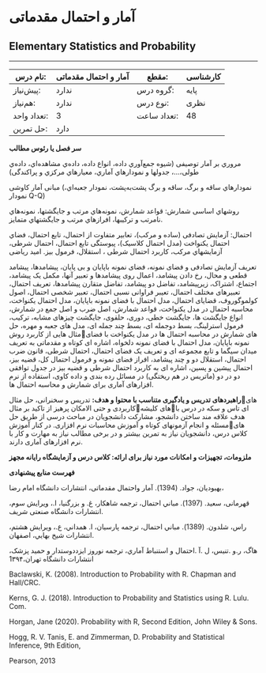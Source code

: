 # آمار و احتمال م‍قدماتی
## Elementary Statistics and Probability
_______________________________________________________________________________
| نام درس:    | آمار و احتمال م‍قدماتی | مقطع:       | کارشناسی |
| ----------- | ---------------------- | ----------- | -------- |
| پیش‌نیاز:   | ندارد                  | گروه درس:   | پایه     |
| هم‌نیاز:    | ندارد                  | نوع درس:    | نظری     |
| تعداد واحد: | 3                      | تعداد ساعت: | 48       |
| حل تمرین:   |  دارد                  |             |          |

**سر فصل یا رئوس مطالب**

مروري بر آمار توصیفی (شیوه جمع‌آوري داده، انواع داده، داده‌ي مشاهده‌اي، داده‌ي طولی،...، جدولها و نمودارهاي آماري، معیارهاي مرکزي و پراکندگی)

مبانی آمار کاوشی (نمودارهاي ساقه و برگ، ساقه و برگ پشت‌به‌پشت، نمودار جعبه‌اي، نمودار Q-Q)

روشهاي اساسی شمارش: قواعد شمارش، نمونه‌هاي مرتب و جایگشتها، نمونه‌هاي نامرتب و ترکیبها، افرازهاي مرتب و جایگشتهاي متمایز.

احتمال: آزمایش تصادفی (ساده و مرکب)، تعابیر متفاوت از احتمال، تابع احتمال، فضاي احتمال یکنواخت (مدل احتمال کلاسیک)، پیوستگی تابع احتمال، احتمال شرطی، آزمایشهاي مرکب، کاربرد احتمال شرطی ، استقلال، فرمول بیز. امید ریاضی

تعریف <a name="_hlk96854985"></a><a name="_hlk96855053"></a>آزمایش تصادفی و فضای نمونه، فضای نمونه باپایان و بی پایان، پیشامدها، پیشامد قطعی و محال، رخ دادن پیشامد، اعمال روی پیشامدها و تعبیر آنها، مکمل یک پیشامد، اجتماع، اشتراک، زیرپیشامد، تفاضل دو پیشامد، تفاضل متقارن پیشامدها، تعریف احتمال، تعبیرهای مختلف احتمال، تعیبر فراوانی نسبی احتمال، تعبیر شخصی احتمال، اصول کولموگوروف، قضایای احتمال، مدل احتمال با فضای نمونه باپایان، مدل احتمال یکنواخت، محاسبه احتمال در مدل یکنواخت، قواعد شمارش، اصل ضرب و اصل جمع در شمارش، انواع جایگشت ها، جایگشت خطی، دوری،  حلقوی، جایگشت چیزهای مشابه، ترکیب،  فرمول استرلینگ، بسط دوجمله ای، بسط چند جمله ای،  مدل های جعبه و مهره، حل مثال هایی از کاربرد روشهای شمارش در محاسبه احتمال ها در مدل یکنواخت با فضای نمونه باپایان، مدل احتمال با فضای نمونه دلخواه، اشاره ای کوتاه و مقدماتی به تعریف  میدان سیگما و تابع مجموعه ای و تعریف یک فضای احتمال، احتمال شرطی، قانون ضرب احتمال، استقلال دو و چند پیشامد،  افراز فضای نمونه و فرمول احتمال کل، قضیه بیز، احتمال پیشین و پسین، اشاره ای به کاربرد  احتمال شرطی و قضیه بیز  در جدول توافقی دو در دو (ماتریس در هم ریختگی) در مسائل رده بندی و داده کاوی،  استفاده از نرم افزارهای آماری برای شمارش و محاسبه احتمال ها. 

**راهبردهای تدریس و یادگیری متناسب با محتوا و هدف:**   تدریس و سخنرانی،  حل مثالهای کاربردی و حتی الامکان پرهیز از تاکید بر مثالهای کلیشهای تاس و سکه در درس  با هدف علاقه مند ساختن دانشجو، مشارکت دانشجویان در مباحث درسی از طریق حل مسئله و انجام آزمونهای کوتاه و آموزش محاسبات نرم افزاری. در کنار آموزشهای کلاس درس، دانشجویان نیاز  به تمرین بیشتر و در برخی مطالب نیاز به مهارت و کار با نرم افزارهای آماری دارند.  

**ملزومات، تجهیزات و امکانات مورد نیاز برای ارائه:  کلاس درس و آزمایشگاه رایانه مجهز**

**فهرست منابع پیشنهادی**

بهبودیان، جواد. (1394). آمار واحتمال مقدماتی، انتشارات دانشگاه امام رضا، 

قهرمانی، سعید. (1397).  مباني احتمال،  ترجمه شاهکار، غ. و بزرگنیا، ا.، ویرایش سوم، انتشارات دانشگاه صنعتی شریف.  

راس، شلدون. (1389).  مباني احتمال، ترجمه پارسيان، ا.  همداني، ع.، ويرايش هشتم، انتشارات شيخ بهايي، اصفهان. 

هاگ، ر.و .تنیس، ل .آ .احتمال و استنباط آماري، ترجمه نوروز ایزددوستدار و حمید پزشک، انتشارات دانشگاه تهران،1۳۹۴

Baclawski, K. (2008). Introduction to Probability with R. Chapman and Hall/CRC.

Kerns, G. J. (2018). Introduction to Probability and Statistics using R. Lulu. Com.

Horgan, Jane (2020). Probability with R, Second Edition, John Wiley & Sons.

Hogg, R. V. Tanis, E. and Zimmerman, D. Probability and Statistical Inference, 9th Edition, 

Pearson, 2013 
